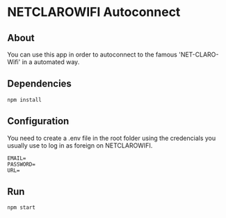 # NETCLAROWIFI Autoconnect

## About
You can use this app in order to autoconnect to the famous 'NET-CLARO-Wifi' in a automated way.

## Dependencies
```npm install```

## Configuration
You need to create a .env file in the root folder using the credencials you usually use to log in as foreign on NETCLAROWIFI.
```
EMAIL=
PASSWORD=
URL=
```

## Run
```npm start```

